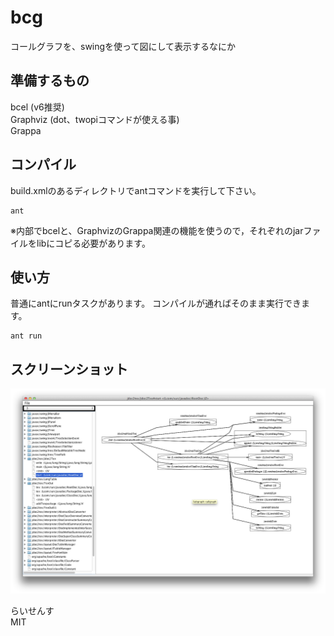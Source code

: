 bcg
===
コールグラフを、swingを使って図にして表示するなにか

準備するもの
--
bcel (v6推奨)  
Graphviz (dot、twopiコマンドが使える事)  
Grappa

コンパイル
--
build.xmlのあるディレクトリでantコマンドを実行して下さい。

```
ant

``` 
※内部でbcelと、GraphvizのGrappa関連の機能を使うので，それぞれのjarファイルをlibにコピる必要があります。


使い方
--
普通にantにrunタスクがあります。
コンパイルが通ればそのまま実行できます。

```
ant run
```

スクリーンショット
--
![スクリーンショット](./img/05.png)

らいせんす  
MIT
